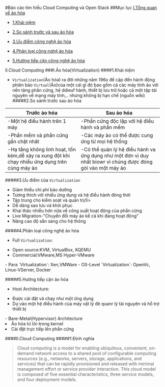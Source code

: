 #Báo cáo tìm hiểu Cloud Computing và Open Stack
##Mục lục
[I.Tổng quan về ảo hóa](#aohoa)

- [1.Khái niệm](#khainiem)

- [2.So sánh trước và sau ảo hóa](#sosanh)

- [3.Ưu điểm công nghệ ảo hóa](#uudiem)

- [4.Phân loại công nghệ ảo hóa](#phanloai)

- [5.Hường tiếp cận công nghệ ảo hóa](#huong)

II.Cloud Computing
<a name="aohoa"></a>
###I.Ảo hóa(Virtualization)
<a name="khainiem"></a>
####1.Khái niệm
- `Virtualization`(Ảo hóa) ra đời những năm 196x đề cập đến hành động phiên bảo `Virtual`(Ảo)của một cái gì đó 
bao gồm cả các máy tính ảo với nền tảng phần cứng, hệ ddieuf hành, thiết bị lưu trữ hoặc cả một tập tài nguyên về mạng máy tính,.. nhưng không bị hạn chế
(nguồn wiki)
<a name="sosanh"></a>
#####2.So sánh trước sau ảo hóa

|Trước ảo hóa|Sau ảo hóa|
|------------|----------|
|-Một hệ điều hành trên 1 máy|-Phần cứng độc lập với hệ điều hành và phần mềm|
|-Phần mềm và phần cứng gắn chặt nhăt|-Các máy ảo có thể được cung ứng từ mọi hệ thống|
|-Hạ tầng không linh hoạt, tốn kém,dễ xảy ra xung đột khi chạy nhiều ứng dụng trên cùng máy ảo|-Có thể quản lý hệ điều hành va ứng dụng như một đơn vị duy nhất biowr vì chúng được đóng gói vào một máy ảo
<a name="uudiem"></a>
#####3.Ưu điểm của `Virtualization`
<ul>
<li>Giảm thiểu chi phí bảo dưỡng</li>
<li>Tương thích với nhiều ứng dụng và hệ điều hành đòng thời</li>
<li>Tập trung cho kiểm soát và quản trị/li>
<li>Dễ dàng sao lưu và khôi phục</li>
<li>Khai thác nhiều hơn nữa về công suất hoạt động của phần cứng</li>
<li>Live Migration-"Chuyển đổi máy ảo kể cả khi đang hoạt đông"</li>
<li>Nâng cao độ sẵn sàng cho hệ thông</li>
</ul>

<a name="phanloai"></a>
#####4.Phân loại công nghệ ảo hóa
- Full `Virtualization`:
<ul>
<li>Open source:KVM, VirtualBox, KQEMU</li>
<li>Commercial:VMware,MS Hyper-VMware</li>
</ul>
- Para `Virtualization`: Xen,VMWare
- OS-Level `Virtualization`: OpenVc, Linux-VServer, Docker

<a name="huong"></a>
#####5.Hướng tiếp cận ảo hóa
- Host Architecture:
<ul>
<li>Được cài đặt và chạy như một ứng dụng</li>
<li>Dự vào một hệ điều hành của máy vật lý đẻ quanr lý tài nguyên và hỗ trợ thiết bị</li>
</ul>
- Bare-Metal(Hypervisor) Architecture
<li>Ảo hóa từ lõi-trong kernel</li>
<li>Cài đặt trực tiếp lên phần cứng</li>
</ul>

<a name="cloud"></a>
####II.Cloud Computing
#####1.Định nghĩa
>Cloud computing is a model for enabling ubiquitous, convenient, on-demand network access to a shared pool of configurable computing resources (e.g., networks, servers, storage, applications, and services) that can be rapidly provisioned and released with minimal management effort or service provider interaction. This cloud model is composed of five essential characteristics, three service models, and four deployment models.
